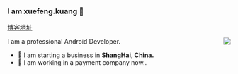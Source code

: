 ### I am xuefeng.kuang 👋
[博客地址](https://blog.csdn.net/qq_15345551)

<img align="right" src="https://github-readme-stats-one-bice.vercel.app/api?username=kuangxuefeng&show_icons=true&include_all_commits=true&count_private=true&role=OWNER,ORGANIZATION_MEMBER,COLLABORATOR" />

I am a professional Android Developer.

- 🔭 I am starting a business in <b>ShangHai, China.</b>
- 🌱 I am working in a payment company now..

<!--
**kuangxuefeng/kuangxuefeng** is a ✨ _special_ ✨ repository because its `README.md` (this file) appears on your GitHub profile.

Here are some ideas to get you started:

- 🔭 I’m currently working on ...
- 🌱 I’m currently learning ...
- 👯 I’m looking to collaborate on ...
- 🤔 I’m looking for help with ...
- 💬 Ask me about ...
- 📫 How to reach me: ...
- 😄 Pronouns: ...
- ⚡ Fun fact: ...
-->
